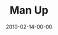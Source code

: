 ---
layout: message
category: message
series: "Manly"
title: "Man Up"
date: 2010-02-14-00-00
message_id: 601
audio: "http://s3.amazonaws.com/crossroadsaudiomessages/Manly3.mp3"
audio-duration: "29:56"
description: "Chuck Mingo talks about what it means to be an aggressive man."
video: "https://s3.amazonaws.com/crossroadsvideomessages/Manly3.mp4"
video-duration: "29:56"
video-image: "http://s3.amazonaws.com/crossroads-media/images/legacy/content/Manly3-still.jpg"
explicit: "N"
---